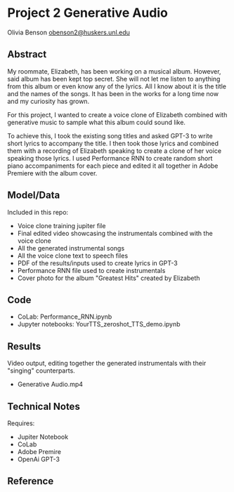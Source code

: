 # Project 2 Generative Audio

Olivia Benson obenson2@huskers.unl.edu 


## Abstract

My roommate, Elizabeth, has been working on a musical album. However, said album has been kept top secret. She will not let me listen to anything from this album or even know any of the lyrics. All I know about it is the title and the names of the songs. It has been in the works for a long time now and my curiosity has grown.

For this project, I wanted to create a voice clone of Elizabeth combined with generative music to sample what this album could sound like. 

To achieve this, I took the existing song titles and asked GPT-3 to write short lyrics to accompany the title. I then took those lyrics and combined them with a recording of Elizabeth speaking to create a clone of her voice speaking those lyrics. I used Performance RNN to create random short piano accompaniments for each piece and edited it all together in Adobe Premiere with the album cover. 

## Model/Data

Included in this repo:
- Voice clone training jupiter file
- Final edited video showcasing the instrumentals combined with the voice clone
- All the generated instrumental songs
- All the voice clone text to speech files
- PDF of the results/inputs used to create lyrics in GPT-3
- Performance RNN file used to create instrumentals
- Cover photo for the album "Greatest Hits" created by Elizabeth 

## Code

- CoLab: Performance_RNN.ipynb
- Jupyter notebooks: YourTTS_zeroshot_TTS_demo.ipynb

## Results

Video output, editing together the generated instrumentals with their "singing" counterparts.
- Generative Audio.mp4

## Technical Notes

Requires:
- Jupiter Notebook
- CoLab
- Adobe Premire
- OpenAi GPT-3

## Reference


